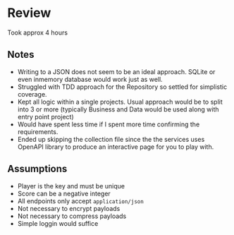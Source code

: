 # Review

Took approx 4 hours

## Notes
- Writing to a JSON does not seem to be an ideal approach. SQLite or even inmemory database would work just as well.
- Struggled with TDD approach for the Repository so settled for simplistic coverage.
- Kept all logic within a single projects. Usual approach would be to split into 3 or more (typically Business and Data would be used along with entry point project)
- Would have spent less time if I spent more time confirming the requirements.
- Ended up skipping the collection file since the the services uses OpenAPI library to produce an interactive page for you to play with.

## Assumptions

- Player is the key and must be unique
- Score can be a negative integer
- All endpoints only accept `application/json`
- Not necessary to encrypt payloads
- Not necessary to compress payloads
- Simple loggin would suffice
